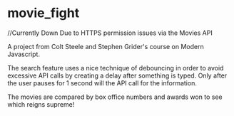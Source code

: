 # movie_fight

//Currently Down Due to HTTPS permission issues via the Movies API

A project from Colt Steele and Stephen Grider's course on Modern Javascript.

The search feature uses a nice technique of debouncing in order to avoid excessive API calls by creating a delay after something is typed. Only after
the user pauses for 1 second will the API call for the information.

The movies are compared by box office numbers and awards won to see which reigns supreme!

